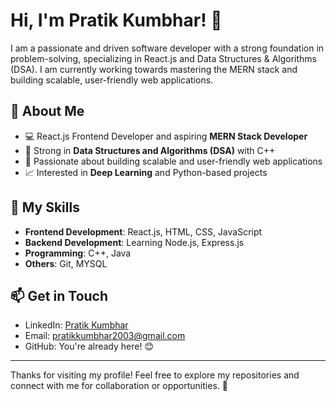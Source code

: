 # Hi, I'm Pratik Kumbhar! 👋

I am a passionate and driven software developer with a strong foundation in problem-solving, specializing in React.js and Data Structures & Algorithms (DSA). I am currently working towards mastering the MERN stack and building scalable, user-friendly web applications.

## 🌟 About Me
- 💻 React.js Frontend Developer and aspiring **MERN Stack Developer**
- 🧠 Strong in **Data Structures and Algorithms (DSA)** with C++
- 🚀 Passionate about building scalable and user-friendly web applications
- 📈 Interested in **Deep Learning** and Python-based projects

## 🔨 My Skills
- **Frontend Development**: React.js, HTML, CSS, JavaScript
- **Backend Development**: Learning Node.js, Express.js
- **Programming**: C++, Java
- **Others**: Git, MYSQL

## 📫 Get in Touch
- LinkedIn: [Pratik Kumbhar](https://www.linkedin.com/in/pkpotter03/)
- Email: [pratikkumbhar2003@gmail.com](mailto:pratikkumbhar2003@gmail.com)  
- GitHub: You're already here! 😊

---

Thanks for visiting my profile! Feel free to explore my repositories and connect with me for collaboration or opportunities. 🌟
